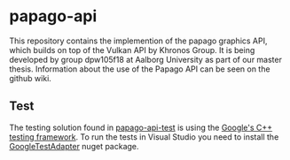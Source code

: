 # papago-api
This repository contains the implemention of the papago graphics API, which builds on top of the Vulkan API by Khronos Group.
It is being developed by group dpw105f18 at Aalborg University as part of our master thesis.
Information about the use of the Papago API can be seen on the github wiki.

## Test
The testing solution found in [papago-api-test](../blob/master/papago-api-test) is using the [Google's C++ testing framework](https://github.com/google/googletest).
To run the tests in Visual Studio you need to install the [GoogleTestAdapter](https://www.nuget.org/packages/GoogleTestAdapter/) nuget package.
